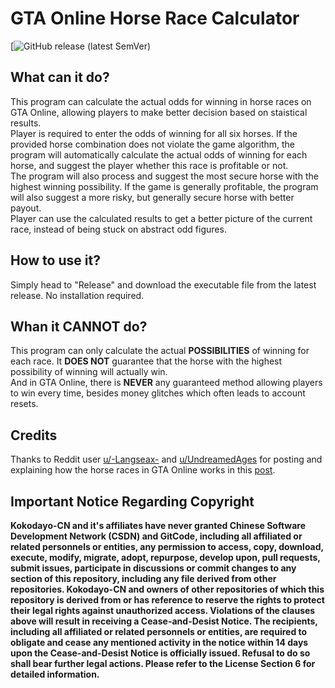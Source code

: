 # GTA Online Horse Race Calculator  
[![GitHub release (latest SemVer)](./releases/tag/v1.0.0)  
## What can it do?  
This program can calculate the actual odds for winning in horse races on GTA Online, allowing players to make better decision based on staistical results.  
Player is required to enter the odds of winning for all six horses. If the provided horse combination does not violate the game algorithm, the program will automatically calculate the actual odds of winning for each horse, and suggest the player whether this race is profitable or not.  
The program will also process and suggest the most secure horse with the highest winning possibility. If the game is generally profitable, the program will also suggest a more risky, but generally secure horse with better payout.  
Player can use the calculated results to get a better picture of the current race, instead of being stuck on abstract odd figures.  

## How to use it?  
Simply head to "Release" and download the executable file from the latest release. No installation required.  

## Whan it CANNOT do?  
This program can only calculate the actual **POSSIBILITIES** of winning for each race. It **DOES NOT** guarantee that the horse with the highest possibility of winning will actually win.  
And in GTA Online, there is **NEVER** any guaranteed method allowing players to win every time, besides money glitches which often leads to account resets.  

## Credits  
Thanks to Reddit user [u/-Langseax-](https://www.reddit.com/user/-Langseax-/) and [u/UndreamedAges](https://www.reddit.com/user/UndreamedAges/) for posting and explaining how the horse races in GTA Online works in this [post](https://www.reddit.com/r/gtaonline/comments/1agaqjn/profitable_casino_horse_racing_inside_track_with/?rdt=49199).

## Important Notice Regarding Copyright  
**Kokodayo-CN and it's affiliates have never granted Chinese Software Development Network (CSDN) and GitCode, including all affiliated or related personnels or entities, any permission to access, copy, download, execute, modify, migrate, adopt, repurpose, develop upon, pull requests, submit issues, participate in discussions or commit changes to any section of this repository, including any file derived from other repositories. Kokodayo-CN and owners of other repositories of which this repository is derived from or has reference to reserve the rights to protect their legal rights against unauthorized access. Violations of the clauses above will result in receiving a Cease-and-Desist Notice. The recipients, including all affiliated or related personnels or entities, are required to obligate and cease any mentioned activity in the notice within 14 days upon the Cease-and-Desist Notice is officially issued. Refusal to do so shall bear further legal actions. Please refer to the License Section 6 for detailed information.**
